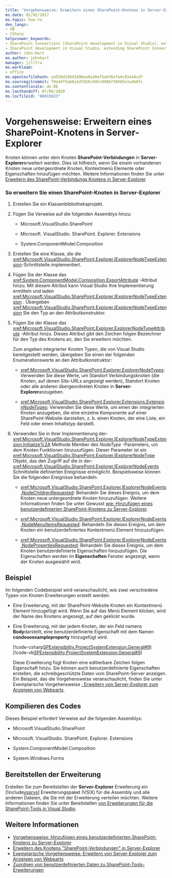 ```yaml
---
title: 'Vorgehensweise: Erweitern eines SharePoint-Knotens in Server-Explorer | Microsoft-Dokumentation'
ms.date: 02/02/2017
ms.topic: how-to
dev_langs:
- VB
- CSharp
helpviewer_keywords:
- SharePoint Connections [SharePoint development in Visual Studio], extending a node
- SharePoint development in Visual Studio, extending SharePoint Connections node in Server Explorer
author: John-Hart
ms.author: johnhart
manager: jillfra
ms.workload:
- office
ms.openlocfilehash: ea556d18641b96ea6a38ef5abf6efe4c93a44cdf
ms.sourcegitcommit: f9e44f5ab6a1dfb56c945c9986730465e1adb6fc
ms.contentlocale: de-DE
ms.lasthandoff: 07/06/2020
ms.locfileid: "86015023"
---
```

# <a name="how-to-extend-a-sharepoint-node-in-server-explorer"></a>Vorgehensweise: Erweitern eines SharePoint-Knotens in Server-Explorer
  Knoten können unter dem Knoten **SharePoint-Verbindungen** in **Server-Explorer**erweitert werden. Dies ist hilfreich, wenn Sie einem vorhandenen Knoten neue untergeordnete Knoten, Kontextmenü Elemente oder Eigenschaften hinzufügen möchten. Weitere Informationen finden Sie unter [Erweitern des SharePoint-Verbindungs Knotens in Server-Explorer](../sharepoint/extending-the-sharepoint-connections-node-in-server-explorer.md).

### <a name="to-extend-a-sharepoint-node-in-server-explorer"></a>So erweitern Sie einen SharePoint-Knoten in Server-Explorer

1. Erstellen Sie ein Klassenbibliotheksprojekt.

2. Fügen Sie Verweise auf die folgenden Assemblys hinzu:

    - Microsoft.VisualStudio.SharePoint

    - Microsoft. VisualStudio. SharePoint. Explorer. Extensions

    - System.ComponentModel.Composition

3. Erstellen Sie eine Klasse, die die <xref:Microsoft.VisualStudio.SharePoint.Explorer.IExplorerNodeTypeExtension>-Schnittstelle implementiert.

4. Fügen Sie der Klasse das <xref:System.ComponentModel.Composition.ExportAttribute> -Attribut hinzu. Mit diesem Attribut kann Visual Studio Ihre Implementierung ermitteln und laden <xref:Microsoft.VisualStudio.SharePoint.Explorer.IExplorerNodeTypeExtension> . Übergeben <xref:Microsoft.VisualStudio.SharePoint.Explorer.IExplorerNodeTypeExtension> Sie den Typ an den Attributkonstruktor.

5. Fügen Sie der Klasse das <xref:Microsoft.VisualStudio.SharePoint.Explorer.ExplorerNodeTypeAttribute> -Attribut hinzu. Dieses Attribut gibt den Zeichen folgen Bezeichner für den Typ des Knotens an, den Sie erweitern möchten.

     Zum angeben integrierter Knoten Typen, die von Visual Studio bereitgestellt werden, übergeben Sie einen der folgenden Enumerationswerte an den Attributkonstruktor:

    - <xref:Microsoft.VisualStudio.SharePoint.Explorer.ExplorerNodeTypes>: Verwenden Sie diese Werte, um Standort Verbindungsknoten (die Knoten, auf denen Site-URLs angezeigt werden), Standort Knoten oder alle anderen übergeordneten Knoten in **Server-Explorer**anzugeben.

    - <xref:Microsoft.VisualStudio.SharePoint.Explorer.Extensions.ExtensionNodeTypes>: Verwenden Sie diese Werte, um einen der integrierten Knoten anzugeben, die eine einzelne Komponente auf einer SharePoint-Website darstellen, z. b. einen Knoten, der eine Liste, ein Feld oder einen Inhaltstyp darstellt.

6. Verwenden Sie in ihrer Implementierung der- <xref:Microsoft.VisualStudio.SharePoint.Explorer.IExplorerNodeTypeExtension.Initialize%2A> Methode Member des *NodeType* -Parameters, um dem Knoten Funktionen hinzuzufügen. Dieser Parameter ist ein <xref:Microsoft.VisualStudio.SharePoint.Explorer.IExplorerNodeType> Objekt, das den Zugriff auf die in der- <xref:Microsoft.VisualStudio.SharePoint.Explorer.IExplorerNodeEvents> Schnittstelle definierten Ereignisse ermöglicht. Beispielsweise können Sie die folgenden Ereignisse behandeln:

    - <xref:Microsoft.VisualStudio.SharePoint.Explorer.IExplorerNodeEvents.NodeChildrenRequested>: Behandeln Sie dieses Ereignis, um dem Knoten neue untergeordnete Knoten hinzuzufügen. Weitere Informationen finden Sie unter Gewusst [wie: Hinzufügen eines benutzerdefinierten SharePoint-Knotens zu Server-Explorer](../sharepoint/how-to-add-a-custom-sharepoint-node-to-server-explorer.md).

    - <xref:Microsoft.VisualStudio.SharePoint.Explorer.IExplorerNodeEvents.NodeMenuItemsRequested>: Behandeln Sie dieses Ereignis, um dem Knoten ein benutzerdefiniertes Kontextmenü Element hinzuzufügen.

    - <xref:Microsoft.VisualStudio.SharePoint.Explorer.IExplorerNodeEvents.NodePropertiesRequested>: Behandeln Sie dieses Ereignis, um dem Knoten benutzerdefinierte Eigenschaften hinzuzufügen. Die Eigenschaften werden im **Eigenschaften** Fenster angezeigt, wenn der Knoten ausgewählt wird.

## <a name="example"></a>Beispiel
 Im folgenden Codebeispiel wird veranschaulicht, wie zwei verschiedene Typen von Knoten Erweiterungen erstellt werden:

- Eine Erweiterung, mit der SharePoint-Website Knoten ein Kontextmenü Element hinzugefügt wird. Wenn Sie auf das Menü Element klicken, wird der Name des Knotens angezeigt, auf den geklickt wurde.

- Eine Erweiterung, mit der jedem Knoten, der ein Feld namens **Body**darstellt, eine benutzerdefinierte Eigenschaft mit dem Namen **condesoexampleproperty** hinzugefügt wird.

  [!code-csharp[SPExtensibility.ProjectSystemExtension.General#9](../sharepoint/codesnippet/CSharp/projectsystemexamples/extension/serverexplorerextension.cs#9)]
  [!code-vb[SPExtensibility.ProjectSystemExtension.General#9](../sharepoint/codesnippet/VisualBasic/projectsystemexamples/extension/serverexplorerextension.vb#9)]

  Diese Erweiterung fügt Knoten eine editierbare Zeichen folgen Eigenschaft hinzu. Sie können auch benutzerdefinierte Eigenschaften erstellen, die schreibgeschützte Daten vom SharePoint-Server anzeigen. Ein Beispiel, das die Vorgehensweise veranschaulicht, finden Sie unter Exemplarische Vorgehensweise [: Erweitern von Server-Explorer zum Anzeigen von Webparts](../sharepoint/walkthrough-extending-server-explorer-to-display-web-parts.md).

## <a name="compile-the-code"></a>Kompilieren des Codes
 Dieses Beispiel erfordert Verweise auf die folgenden Assemblys:

- Microsoft.VisualStudio.SharePoint

- Microsoft. VisualStudio. SharePoint. Explorer. Extensions

- System.ComponentModel.Composition

- System.Windows.Forms

## <a name="deploy-the-extension"></a>Bereitstellen der Erweiterung
 Erstellen Sie zum Bereitstellen der **Server-Explorer** Erweiterung ein [!include[vsprvs](../sharepoint/includes/vsprvs-md.md)] Erweiterungspaket (VSIX) für die Assembly und alle anderen Dateien, die Sie mit der Erweiterung verteilen möchten. Weitere Informationen finden Sie unter Bereitstellen [von Erweiterungen für die SharePoint-Tools in Visual Studio](../sharepoint/deploying-extensions-for-the-sharepoint-tools-in-visual-studio.md).

## <a name="see-also"></a>Weitere Informationen
- [Vorgehensweise: Hinzufügen eines benutzerdefinierten SharePoint-Knotens zu Server-Explorer](../sharepoint/how-to-add-a-custom-sharepoint-node-to-server-explorer.md)
- [Erweitern des Knotens "SharePoint-Verbindungen" in Server-Explorer](../sharepoint/extending-the-sharepoint-connections-node-in-server-explorer.md)
- [Exemplarische Vorgehensweise: Erweitern von Server-Explorer zum Anzeigen von Webparts](../sharepoint/walkthrough-extending-server-explorer-to-display-web-parts.md)
- [Zuordnen von benutzerdefinierten Daten zu SharePoint-Tools-Erweiterungen](../sharepoint/associating-custom-data-with-sharepoint-tools-extensions.md)
